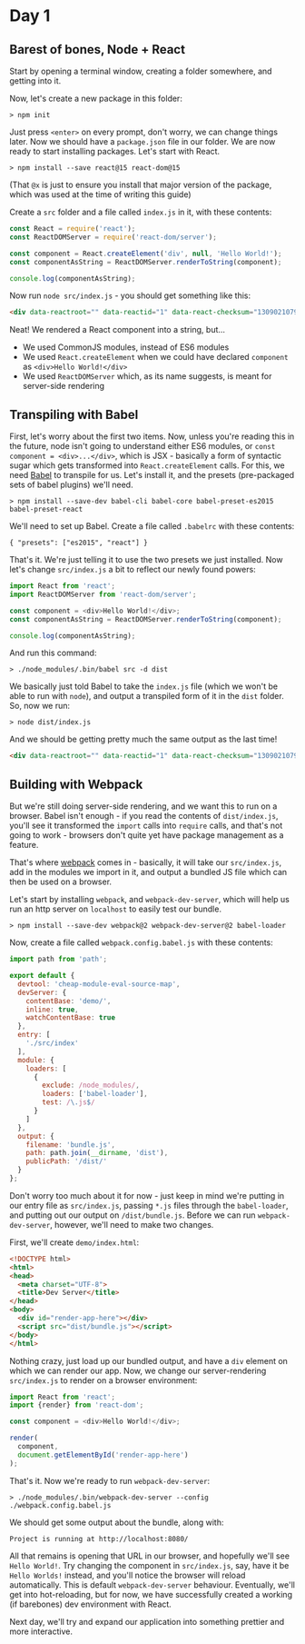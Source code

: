 # Day 1

## Barest of bones, Node + React

Start by opening a terminal window, creating a folder somewhere, and getting into it.

Now, let's create a new package in this folder:
```shell
> npm init
```

Just press `<enter>` on every prompt, don't worry, we can change things later.
Now we should have a `package.json` file in our folder. We are now ready to start installing packages.
Let's start with React.

```shell
> npm install --save react@15 react-dom@15
```
(That `@x` is just to ensure you install that major version of the package, which was used at the time of writing this guide)

Create a `src` folder and a file called `index.js` in it, with these contents:

```javascript
const React = require('react');
const ReactDOMServer = require('react-dom/server');

const component = React.createElement('div', null, 'Hello World!');
const componentAsString = ReactDOMServer.renderToString(component);

console.log(componentAsString);
```

Now run `node src/index.js` - you should get something like this:
```html
<div data-reactroot="" data-reactid="1" data-react-checksum="1309021079">Hello World!</div>
```

Neat! We rendered a React component into a string, but...

- We used CommonJS modules, instead of ES6 modules
- We used `React.createElement` when we could have declared `component` as `<div>Hello World!</div>`
- We used `ReactDOMServer` which, as its name suggests, is meant for server-side rendering

## Transpiling with Babel

First, let's worry about the first two items.
Now, unless you're reading this in the future, node isn't going to understand either ES6 modules, or `const component = <div>...</div>`, which is JSX - basically a form of syntactic sugar which gets transformed into `React.createElement` calls.
For this, we need [Babel][babel] to transpile for us. Let's install it, and the presets (pre-packaged sets of babel plugins) we'll need.

```shell
> npm install --save-dev babel-cli babel-core babel-preset-es2015 babel-preset-react
```

We'll need to set up Babel. Create a file called `.babelrc` with these contents:
```
{ "presets": ["es2015", "react"] }
```
That's it. We're just telling it to use the two presets we just installed.
Now let's change `src/index.js` a bit to reflect our newly found powers:

```javascript
import React from 'react';
import ReactDOMServer from 'react-dom/server';

const component = <div>Hello World!</div>;
const componentAsString = ReactDOMServer.renderToString(component);

console.log(componentAsString);
```

And run this command:
```shell
> ./node_modules/.bin/babel src -d dist
```
We basically just told Babel to take the `index.js` file (which we won't be able to run with `node`), and output a transpiled form of it in the `dist` folder. So, now we run:
```shell
> node dist/index.js
```
And we should be getting pretty much the same output as the last time!
```html
<div data-reactroot="" data-reactid="1" data-react-checksum="1309021079">Hello World!</div>
```

## Building with Webpack

But we're still doing server-side rendering, and we want this to run on a browser.
Babel isn't enough - if you read the contents of `dist/index.js`, you'll see it transformed the `import` calls into `require` calls, and that's not going to work - browsers don't quite yet have package management as a feature.

That's where [webpack][] comes in - basically, it will take our `src/index.js`, add in the modules we import in it, and output a bundled JS file which can then be used on a browser.

Let's start by installing `webpack`, and `webpack-dev-server`, which will help us run an http server on `localhost` to easily test our bundle.

```shell
> npm install --save-dev webpack@2 webpack-dev-server@2 babel-loader
```

Now, create a file called `webpack.config.babel.js` with these contents:

```javascript
import path from 'path';

export default {
  devtool: 'cheap-module-eval-source-map',
  devServer: {
    contentBase: 'demo/',
    inline: true,
    watchContentBase: true
  },
  entry: [
    './src/index'
  ],
  module: {
    loaders: [
      {
        exclude: /node_modules/,
        loaders: ['babel-loader'],
        test: /\.js$/
      }
    ]
  },
  output: {
    filename: 'bundle.js',
    path: path.join(__dirname, 'dist'),
    publicPath: '/dist/'
  }
};
```

Don't worry too much about it for now - just keep in mind we're putting in our entry file as `src/index.js`, passing `*.js` files through the `babel-loader`, and putting out our output on `/dist/bundle.js`.
Before we can run `webpack-dev-server`, however, we'll need to make two changes.

First, we'll create `demo/index.html`:

```html
<!DOCTYPE html>
<html>
<head>
  <meta charset="UTF-8">
  <title>Dev Server</title>
</head>
<body>
  <div id="render-app-here"></div>
  <script src="dist/bundle.js"></script>
</body>
</html>
```

Nothing crazy, just load up our bundled output, and have a `div` element on which we can render our app.
Now, we change our server-rendering `src/index.js` to render on a browser environment:

```javascript
import React from 'react';
import {render} from 'react-dom';

const component = <div>Hello World!</div>;

render(
  component,
  document.getElementById('render-app-here')
);
```

That's it. Now we're ready to run `webpack-dev-server`:
```shell
> ./node_modules/.bin/webpack-dev-server --config ./webpack.config.babel.js
```
We should get some output about the bundle, along with:
```shell
Project is running at http://localhost:8080/
```

All that remains is opening that URL in our browser, and hopefully we'll see `Hello World!`.
Try changing the component in `src/index.js`, say, have it be `Hello Worlds!` instead, and you'll notice the browser will reload automatically. This is default `webpack-dev-server` behaviour. Eventually, we'll get into hot-reloading, but for now, we have successfully created a working (if barebones) dev environment with React.

Next day, we'll try and expand our application into something prettier and more interactive.

[babel]: https://babeljs.io
[webpack]: https://webpack.github.io
